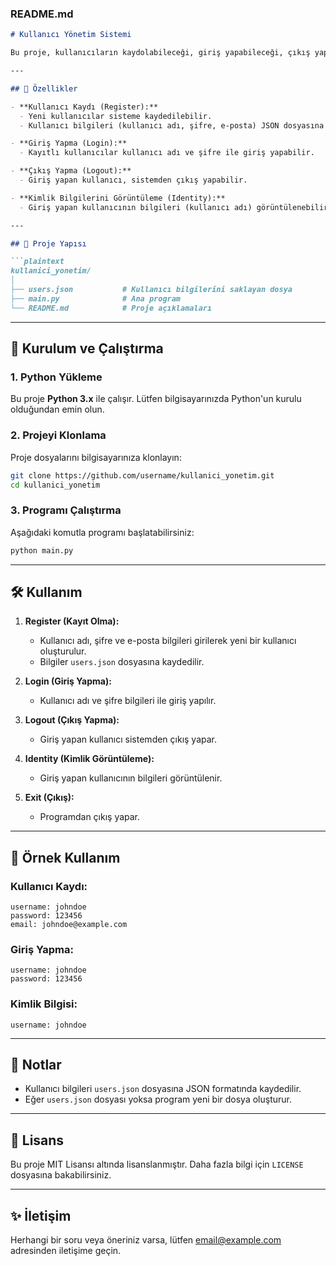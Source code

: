 ### **README.md**
```markdown
# Kullanıcı Yönetim Sistemi

Bu proje, kullanıcıların kaydolabileceği, giriş yapabileceği, çıkış yapabileceği ve mevcut kullanıcı bilgilerini görüntüleyebileceği bir **kullanıcı yönetim sistemi** sunar. Proje, kullanıcı bilgilerini bir JSON dosyasında saklar ve Python'un **OOP** (Nesne Yönelimli Programlama) özelliklerini kullanır.

---

## 🚀 Özellikler

- **Kullanıcı Kaydı (Register):**
  - Yeni kullanıcılar sisteme kaydedilebilir.
  - Kullanıcı bilgileri (kullanıcı adı, şifre, e-posta) JSON dosyasına kaydedilir.

- **Giriş Yapma (Login):**
  - Kayıtlı kullanıcılar kullanıcı adı ve şifre ile giriş yapabilir.

- **Çıkış Yapma (Logout):**
  - Giriş yapan kullanıcı, sistemden çıkış yapabilir.

- **Kimlik Bilgilerini Görüntüleme (Identity):**
  - Giriş yapan kullanıcının bilgileri (kullanıcı adı) görüntülenebilir.

---

## 📂 Proje Yapısı

```plaintext
kullanici_yonetim/
│
├── users.json           # Kullanıcı bilgilerini saklayan dosya
├── main.py              # Ana program
└── README.md            # Proje açıklamaları
```

---

## 🔧 Kurulum ve Çalıştırma

### 1. Python Yükleme
Bu proje **Python 3.x** ile çalışır. Lütfen bilgisayarınızda Python'un kurulu olduğundan emin olun.

### 2. Projeyi Klonlama
Proje dosyalarını bilgisayarınıza klonlayın:
```bash
git clone https://github.com/username/kullanici_yonetim.git
cd kullanici_yonetim
```

### 3. Programı Çalıştırma
Aşağıdaki komutla programı başlatabilirsiniz:
```bash
python main.py
```

---

## 🛠️ Kullanım

1. **Register (Kayıt Olma):**
   - Kullanıcı adı, şifre ve e-posta bilgileri girilerek yeni bir kullanıcı oluşturulur.
   - Bilgiler `users.json` dosyasına kaydedilir.

2. **Login (Giriş Yapma):**
   - Kullanıcı adı ve şifre bilgileri ile giriş yapılır.

3. **Logout (Çıkış Yapma):**
   - Giriş yapan kullanıcı sistemden çıkış yapar.

4. **Identity (Kimlik Görüntüleme):**
   - Giriş yapan kullanıcının bilgileri görüntülenir.

5. **Exit (Çıkış):**
   - Programdan çıkış yapar.

---

## 🔑 Örnek Kullanım

### Kullanıcı Kaydı:
```plaintext
username: johndoe
password: 123456
email: johndoe@example.com
```

### Giriş Yapma:
```plaintext
username: johndoe
password: 123456
```

### Kimlik Bilgisi:
```plaintext
username: johndoe
```

---

## 📌 Notlar

- Kullanıcı bilgileri `users.json` dosyasına JSON formatında kaydedilir.
- Eğer `users.json` dosyası yoksa program yeni bir dosya oluşturur.

---

## 📝 Lisans

Bu proje MIT Lisansı altında lisanslanmıştır. Daha fazla bilgi için `LICENSE` dosyasına bakabilirsiniz.

---

## ✨ İletişim

Herhangi bir soru veya öneriniz varsa, lütfen [email@example.com](mailto:email@example.com) adresinden iletişime geçin.
```
